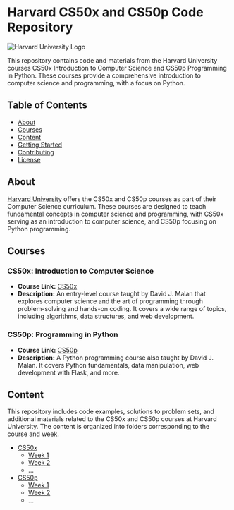# Harvard CS50x and CS50p Code Repository

![Harvard University Logo](harvard-logo.png)

This repository contains code and materials from the Harvard University courses CS50x Introduction to Computer Science and CS50p Programming in Python. These courses provide a comprehensive introduction to computer science and programming, with a focus on Python.

## Table of Contents

- [About](#about)
- [Courses](#courses)
- [Content](#content)
- [Getting Started](#getting-started)
- [Contributing](#contributing)
- [License](#license)

## About

[Harvard University](https://www.harvard.edu/) offers the CS50x and CS50p courses as part of their Computer Science curriculum. These courses are designed to teach fundamental concepts in computer science and programming, with CS50x serving as an introduction to computer science, and CS50p focusing on Python programming.

## Courses

### CS50x: Introduction to Computer Science

- **Course Link:** [CS50x](https://cs50.harvard.edu/x/2020/)
- **Description:** An entry-level course taught by David J. Malan that explores computer science and the art of programming through problem-solving and hands-on coding. It covers a wide range of topics, including algorithms, data structures, and web development.

### CS50p: Programming in Python

- **Course Link:** [CS50p](https://cs50.harvard.edu/extension/python/2020/)
- **Description:** A Python programming course also taught by David J. Malan. It covers Python fundamentals, data manipulation, web development with Flask, and more.

## Content

This repository includes code examples, solutions to problem sets, and additional materials related to the CS50x and CS50p courses at Harvard University. The content is organized into folders corresponding to the course and week.

- [CS50x](CS50x/)
  - [Week 1](CS50x/week1/)
  - [Week 2](CS50x/week2/)
  - ...
- [CS50p](CS50p/)
  - [Week 1](CS50p/week1/)
  - [Week 2](CS50p/week2/)
  - ...


